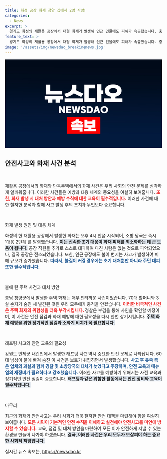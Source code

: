 ```yaml
---
title: 화성 공장 화재 청양 집에서 2명 사망!
categories:
  - News
excerpt: >
  경기도 화성의 재활용 공장에서 대형 화재가 발생해 인근 건물에도 피해가 속출했습니다. 충남 청양군에서는 불길 속에서 할머니와 손자가 안타깝게 숨진 채 발견됐습니다. 사건의 경위를 다룬 긴급 뉴스, 클릭해보세요!
feature_text: >
  경기도 화성의 재활용 공장에서 대형 화재가 발생해 인근 건물에도 피해가 속출했습니다. 충남 청양군에서는 불길 속에서 할머니와 손자가 안타깝게 숨진 채 발견됐습니다. 사건의 경위를 다룬 긴급 뉴스, 클릭해보세요!
image: '/assets/img/newsdao_breakingnews.jpg'
---
```


<p><img src="/assets/img/newsdao_breakingnews.jpg" alt="ontimetimes 속보" /></p>

<h2 data-ke-size="size26">안전사고와 화재 사건 분석</h2>

<p data-ke-size="size16">&nbsp;</p>

<p>재활용 공장에서의 화재와 단독주택에서의 화재 사건은 우리 사회의 안전 문제를 심각하게 일깨워줍니다. 이러한 사건들은 예방과 대응 체계의 중요성을 여실히 보여줍니다. <b><span style="color: #ee2323;">또한, 화재 발생 시 대처 방안과 예방 수칙에 대한 교육이 필수적입니다.</span></b> 이러한 사건에 대한 철저한 분석과 함께 사고 발생 후의 조치가 무엇보다 중요합니다. </p>

<p data-ke-size="size16">&nbsp;</p>

<p>화재 발생 원인 및 대응 체계</p>

<p>화성의 한 재활용 공장에서 발생한 화재는 오후 4시 반쯤 시작되어, 소방 당국은 즉시 '대응 2단계'를 발령했습니다. <b><span style="background-color: #21538527;">이는 신속한 초기 대응이 화재 피해를 최소화하는 데 큰 도움이 됩니다.</span></b> 공장 직원들 추가로 스스로 대피하여 다친 사람은 없는 것으로 파악되었으나, 결국 공장은 전소되었습니다. 또한, 인근 공장에도 불이 번지는 사고가 발생하여 피해 규모가 증가했습니다. <b><span style="color: #1a5490;">따라서, 불길이 커질 경우에는 초기 대처뿐만 아니라 주민 대피 또한 필수적입니다.</span></b></p>

<p data-ke-size="size16">&nbsp;</p>

<p>불에 탄 주택 사건과 대처 방안</p>

<p>충남 청양군에서 발생한 주택 화재는 매우 안타까운 사건이었습니다. 70대 할머니와 3살 손자가 숨진 채 발견된 것은 우리 모두에게 충격을 안겼습니다. <b><span style="color: #ee2323;">이러한 비극적인 사건은 주택 화재의 위험성을 더욱 부각시킵니다.</span></b> 경찰은 부검을 통해 사인을 확인할 예정이며, 이 사건은 안전 점검과 화재 예방에 대한 필요성을 다시 한번 상기시킵니다. <b><span style="background-color: #21538527;">주택 화재 예방을 위한 정기적인 점검과 소화기 비치가 꼭 필요합니다.</span></b></p>

<p data-ke-size="size16">&nbsp;</p>

<p>래프팅 사고와 안전 교육의 필요성</p>

<p>강원도 인제군 내린천에서 발생한 래프팅 사고 역시 중요한 안전 문제로 나타납니다. 60대 남성이 물에 빠져 숨진 이 사건은 보트가 뒤집히면서 발생했습니다. <b><span style="color: #1a5490;">사고 후 유족 측은 업체의 과실과 함께 경찰 및 소방당국의 대처가 늦었다고 주장하며, 안전 교육과 매뉴얼의 재정비가 필요하다고 강조했습니다.</span></b> 이러한 사고를 예방하기 위해서는 사전 교육과 정기적인 안전 점검이 중요합니다. <b><span style="background-color: #21538527;">래프팅과 같은 위험한 활동에서는 안전 장비와 교육이 필수적입니다.</span></b></p>

<p data-ke-size="size16">&nbsp;</p>

<p>마무리</p>

<p>최근의 화재와 안전사고는 우리 사회가 더욱 철저한 안전 대책을 마련해야 함을 여실히 보여줍니다. <b><span style="color: #ee2323;">모든 시민이 기본적인 안전 수칙을 이해하고 실천해야 안전사고를 미연에 방지할 수 있습니다.</span></b> 교육, 점검 및 대처 방안을 마련하여 모든 이가 안전하게 지낼 수 있는 환경을 만들어 나가야 하겠습니다. <b><span style="background-color: #21538527;">결국, 이러한 사건은 우리 모두가 보살펴야 하는 중요한 사회적 책임입니다.</span></b></p>
실시간 뉴스 속보는, <a href="https://newsdao.kr" rel="dofollow">https://newsdao.kr</a>


